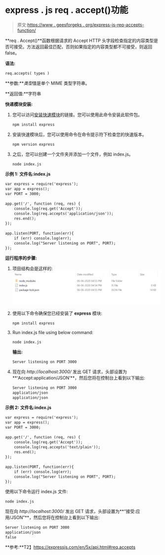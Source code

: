 # express . js req . accept()功能

> 原文:[https://www . geesforgeks . org/express-js-req-accepts-function/](https://www.geeksforgeeks.org/express-js-req-accepts-function/)

**req . Accept()**函数根据请求的 Accept HTTP 头字段检查指定的内容类型是否可接受。方法返回最佳匹配，否则如果指定的内容类型都不可接受，则返回 false。

**语法:**

```
req.accepts( types )
```

**参数:***类型*值是单个 MIME 类型字符串。

**返回值:**字符串

**快递模块安装:**

1.  您可以访问[安装快速模块](https://www.npmjs.com/package/express)的链接。您可以使用此命令安装此软件包。

    ```
    npm install express
    ```

2.  安装快速模块后，您可以使用命令在命令提示符下检查您的快速版本。

    ```
    npm version express
    ```

3.  之后，您可以创建一个文件夹并添加一个文件，例如 index.js。

    ```
    node index.js
    ```

**示例 1:** **文件名:index.js**

```
var express = require('express');
var app = express();
var PORT = 3000;

app.get('/', function (req, res) {
    console.log(req.get('Accept'));    
    console.log(req.accepts('application/json')); 
    res.end();
});

app.listen(PORT, function(err){
    if (err) console.log(err);
    console.log("Server listening on PORT", PORT);
});
```

**运行程序的步骤:**

1.  项目结构会是这样的:
    ![](img/3209d9b4369c180282a34be8070d7d6e.png)
2.  使用以下命令确保您已经安装了 **express** 模块:

    ```
    npm install express
    ```

3.  Run index.js file using below command:

    ```
    node index.js
    ```

    **输出:**

    ```
    Server listening on PORT 3000

    ```

4.  现在向 *http://localhost:3000/* 发出 GET 请求，头部设置为**‘Accept:application/JSON’**，然后您将在控制台上看到以下输出:

    ```
    Server listening on PORT 3000
    application/json
    application/json

    ```

**示例 2:** **文件名:index.js**

```
var express = require('express');
var app = express();
var PORT = 3000;

app.get('/', function (req, res) {
    console.log(req.get('Accept'));    
    console.log(req.accepts('text/plain')); 
    res.end();
});

app.listen(PORT, function(err){
    if (err) console.log(err);
    console.log("Server listening on PORT", PORT);
});
```

使用以下命令运行 index.js 文件:

```
node index.js
```

现在向 *http://localhost:3000/* 发出 GET 请求，头部设置为**“接受:应用/JSON”**，然后您将在控制台上看到以下输出:

```
Server listening on PORT 3000
application/json
false

```

**参考:**T2】https://expressjs.com/en/5x/api.html#req.accepts